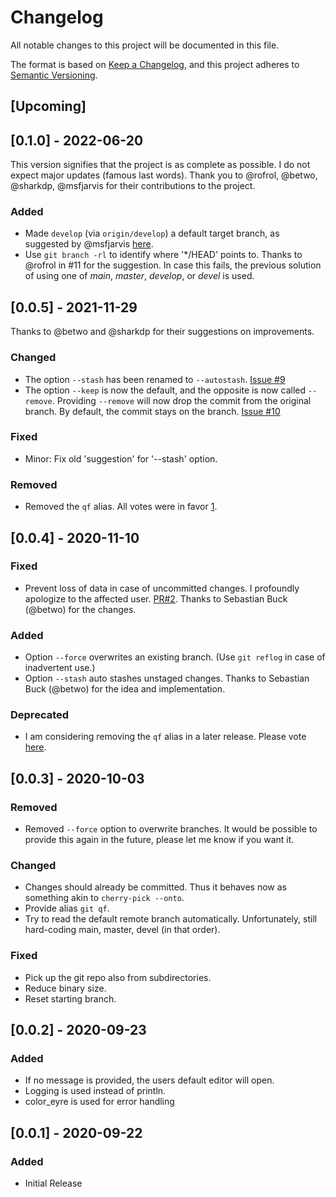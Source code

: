 # Changelog

All notable changes to this project will be documented in this file.

The format is based on [Keep a Changelog](https://keepachangelog.com/en/1.0.0/),
and this project adheres to
[Semantic Versioning](https://semver.org/spec/v2.0.0.html).

<!-- Release Process: https://dev.to/sharkdp/my-release-checklist-for-rust-programs-1m33 -->

## [Upcoming]

## [0.1.0] - 2022-06-20

This version signifies that the project is as complete as possible. I do not expect
major updates (famous last words). Thank you to @rofrol, @betwo, @sharkdp, @msfjarvis for
their contributions to the project.

### Added

- Made `develop` (via `origin/develop`) a default target branch, as suggested by @msfjarvis [here](https://github.com/siedentop/git-quickfix/issues/7#issuecomment-791143253).
- Use `git branch -rl` to identify where '\*/HEAD' points to. Thanks to @rofrol in #11 for the suggestion. In case this fails, the previous solution of using one of _main_, _master_, _develop_, or _devel_ is used.

## [0.0.5] - 2021-11-29

Thanks to @betwo and @sharkdp for their suggestions on improvements.

### Changed

- The option `--stash` has been renamed to `--autostash`. [Issue #9](https://github.com/siedentop/git-quickfix/issues/9)
- The option `--keep` is now the default, and the opposite is now called `--remove`.
  Providing `--remove` will now drop the commit from the original branch. By default, the commit
  stays on the branch. [Issue #10](https://github.com/siedentop/git-quickfix/issues/8)

### Fixed

- Minor: Fix old 'suggestion' for '--stash' option.

### Removed

- Removed the `qf` alias. All votes were in favor [1].

[1]: https://github.com/siedentop/git-quickfix/issues/6

## [0.0.4] - 2020-11-10

### Fixed

- Prevent loss of data in case of uncommitted changes. I profoundly apologize to
  the affected user. [PR#2](https://github.com/siedentop/git-quickfix/pull/2).
  Thanks to Sebastian Buck (@betwo) for the changes.

### Added

- Option `--force` overwrites an existing branch. (Use `git reflog` in case of
  inadvertent use.)
- Option `--stash` auto stashes unstaged changes. Thanks to Sebastian Buck
  (@betwo) for the idea and implementation.

### Deprecated

- I am considering removing the `qf` alias in a later release. Please vote
  [here][1].

[1]: https://github.com/siedentop/git-quickfix/issues/6

## [0.0.3] - 2020-10-03

### Removed

- Removed `--force` option to overwrite branches. It would be possible to
  provide this again in the future, please let me know if you want it.

### Changed

- Changes should already be committed. Thus it behaves now as something akin to
  `cherry-pick --onto`.
- Provide alias `git qf`.
- Try to read the default remote branch automatically. Unfortunately, still
  hard-coding main, master, devel (in that order).

### Fixed

- Pick up the git repo also from subdirectories.
- Reduce binary size.
- Reset starting branch.

## [0.0.2] - 2020-09-23

### Added

- If no message is provided, the users default editor will open.
- Logging is used instead of println.
- color_eyre is used for error handling

## [0.0.1] - 2020-09-22

### Added

- Initial Release
